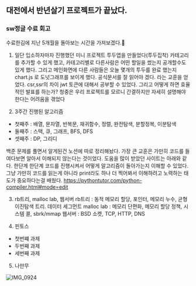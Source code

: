 ## 대전에서 반년살기 프로젝트가 끝났다.

### sw정글 수료 회고

수료한김에 지난 5개월을 돌아보는 시간을 가져보겠다.🤔

1.  일단 입소하자마자 진행했던 미니 프로젝트
    투두앱을 만들었다(투두집착)
    카테고리를 추가할 수 있게 했고, 카테고리별로 다른사람은 어떤 할일을 썼는지 공개할수도 있게 했다.
    그리고 메인화면에 다른 사람들은 오늘 몇개의 투두를 완료 했는지 chart.js 로 도넛그래프를 보이게 했다.
    공식문서를 잘 읽어야 겠다. 라는 교훈을 얻었다.
    csr,ssr의 차이
    jwt 토큰에 대해서 공부할 수 있었다.
    그리고 어떻게 하면 효율적인 발표를 하는가? 청중은 우리 프로젝트를 모르니 간결하지만 자세히 설명해야한다는 어려움을 겪었다

2.  3주간 진행된 알고리즘

- 첫째주 : 배열, 문자열, 반복문, 재귀함수, 정렬, 완전탐색, 분할정복, 이분탐색
- 둘째주 : 스택, 큐, 그래프, BFS, DFS
- 셋째주 : DP, 그리디

백준 문제를 풀면서 알게된건 노션에 따로 정리해놨다.
가장 큰 교훈은 가만히 코드를 들여다보면 알아서 이해되지 않는다는 것이었다.
도움을 많이 받았던 사이트는 아래와 같다. 한단계 한단계 코드를 진행시켜서 어떻게 알고리즘이 돌아가는지 이해할 수 있었다.
그냥 가만히 코드를 읽는게 아니라 print라도 하나 더 찍어봐서 이해하려고 노력하는 태도가 중요하다는걸 배웠다.
https://pythontutor.com/python-compiler.html#mode=edit

3. rb트리, malloc lab, 웹서버
   rb트리 : 동적 메모리 할당, 포인터, 메모리 누수, 균형 이진탐색 트리. 데이터 세그먼트
   malloc lab : 메모리 단편화, 메모리 할당 정책, 시스템 콜, sbrk/mmap
   웹서버 : BSD 소켓, TCP, HTTP, DNS

4. 핀토스

- 첫번쨰 과제
- 두번째 과제
- 세번째 과제

5. 나만무

![IMG_0924](https://github.com/tomoyo519/homeworkPy/assets/75294638/6d1a528f-6e7e-41ac-b150-79e83afc737d)
